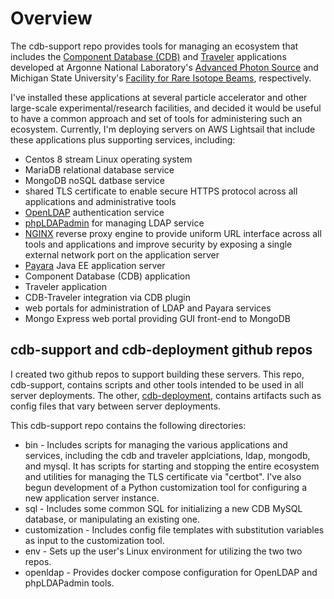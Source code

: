 # Overview

The cdb-support repo provides tools for managing an ecosystem that includes the [Component Database (CDB)](https://github.com/AdvancedPhotonSource/ComponentDB) and [Traveler](https://github.com/AdvancedPhotonSource/traveler) applications developed at Argonne National Laboratory's [Advanced Photon Source](https://aps.anl.gov/) and Michigan State University's [Facility for Rare Isotope Beams](https://frib.msu.edu/), respectively.

I've installed these applications at several particle accelerator and other large-scale experimental/research facilities, and decided it would be useful to have a common approach and set of tools for administering such an ecosystem.  Currently, I'm deploying servers on AWS Lightsail that include these applications plus supporting services, including:

- Centos 8 stream Linux operating system
- MariaDB relational database service
- MongoDB noSQL datbase service
- shared TLS certificate to enable secure HTTPS protocol across all applications and administrative tools
- [OpenLDAP](https://github.com/osixia/docker-openldap) authentication service
- [phpLDAPadmin](https://github.com/osixia/docker-phpLDAPadmin) for managing LDAP service
- [NGINX](https://www.nginx.com/resources/glossary/nginx/) reverse proxy engine to provide uniform URL interface across all tools and applications and improve security by exposing a single external network port on the application server
- [Payara](https://www.payara.fish/) Java EE application server
- Component Database (CDB) application
- Traveler application
- CDB-Traveler integration via CDB plugin
- web portals for administration of LDAP and Payara services
- Mongo Express web portal providing GUI front-end to MongoDB

## cdb-support and cdb-deployment github repos

I created two github repos to support building these servers.  This repo, cdb-support, contains scripts and other tools intended to be used in all server deployments.  The other, [cdb-deployment](https://github.com/craigmcchesney/cdb-deployment), contains artifacts such as config files that vary between server deployments.

This cdb-support repo contains the following directories:

- bin - Includes scripts for managing the various applications and services, including the cdb and traveler applciations, ldap, mongodb, and mysql. It has scripts for starting and stopping the entire ecosystem and utilities for managing the TLS certificate via "certbot".  I've also begun development of a Python customization tool for configuring a new application server instance.
- sql - Includes some common SQL for initializing a new CDB MySQL database, or manipulating an existing one.
- customization - Includes config file templates with substitution variables as input to the customization tool.
- env - Sets up the user's Linux environment for utilizing the two two repos.
- openldap - Provides docker compose configuration for OpenLDAP and phpLDAPadmin tools.



